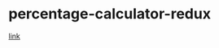 # percentage-calculator-redux
[link](https://648ddcbbdeb93b1a2d86d987--magical-dragon-fc0177.netlify.app/)
